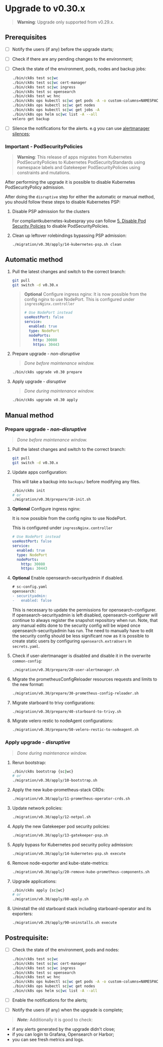 # Upgrade to v0.30.x

> **Warning**: Upgrade only supported from v0.29.x.

<!--
Notice to developers on writing migration steps:

- Migration steps:
  - are written per minor version and placed in a subdirectory of the migration directory with the name `vX.Y/`,
  - are written to be idempotent and usable no matter which patch version you are upgrading from and to,
  - are documented in this document to be able to run them manually,
  - are divided into prepare and apply steps:
    - Prepare steps:
      - are placed in the `prepare/` directory,
      - may **only** modify the configuration of the environment,
      - may **not** modify the state of the environment,
      - steps are run in order of their names use two digit prefixes.
    - Apply steps:
      - are placed in the `apply/` directory,
      - may **only** modify the state of the environment,
      - may **not** modify the configuration of the environment,
      - are run in order of their names use two digit prefixes,
      - are run with the argument `execute` on upgrade and should return 1 on failure and 2 on successful internal rollback,
      - are rerun with the argument `rollback` on execute failure and should return 1 on failure.

For prepare the init step is given.
For apply the bootstrap and the apply steps are given, it is expected that releases upgraded in custom steps are excluded from the apply step.

Upgrades of components that are dependent on each other should be done within the same snippet to easily manage the upgrade to a working state and to be able to rollback to a working state.

Steps should use the `scripts/migration/lib.sh` which will provide helper functions, see the file for available helper functions.
This script expects the `ROOT` environment variable to be set pointing to the root of the repository.
As with all scripts in this repository `CK8S_CONFIG_PATH` is expected to be set.
-->

## Prerequisites

- [ ] Notify the users (if any) before the upgrade starts;
- [ ] Check if there are any pending changes to the environment;
- [ ] Check the state of the environment, pods, nodes and backup jobs:

    ```bash
    ./bin/ck8s test sc|wc
    ./bin/ck8s test sc|wc cert-manager
    ./bin/ck8s test sc|wc ingress
    ./bin/ck8s test sc opensearch
    ./bin/ck8s test wc hnc
    ./bin/ck8s ops kubectl sc|wc get pods -A -o custom-columns=NAMESPACE:metadata.namespace,POD:metadata.name,READY-false:status.containerStatuses[*].ready,REASON:status.containerStatuses[*].state.terminated.reason | grep false | grep -v Completed
    ./bin/ck8s ops kubectl sc|wc get nodes
    ./bin/ck8s ops kubectl sc|wc get jobs -A
    ./bin/ck8s ops helm sc|wc list -A --all
    velero get backup
    ```

- [ ] Silence the notifications for the alerts. e.g you can use [alertmanager silences](https://prometheus.io/docs/alerting/latest/alertmanager/#silences);

### Important - PodSecurityPolicies

> **Warning**: This release of apps migrates from Kubernetes PodSecurityPolicies to Kubernetes PodSecurityStandards using namespace labels and Gatekeeper PodSecurityPolicies using constraints and mutations.

After performing the upgrade it is possible to disable Kubernetes PodSecurityPolicy admission.

After doing the `disruptive` step for either the automatic or manual method, you should follow these steps to disable Kubernetes PSP:

1. Disable PSP admission for the clusters

    For compliantkubernetes-kubespray you can follow [5. Disable Pod Security Policies](https://github.com/elastisys/compliantkubernetes-kubespray/blob/main/migration/v2.20.0-ck8sx-v2.21.0-ck8s1/upgrade-cluster.md) to disable PodSecurityPolicies.

1. Clean up leftover rolebindings bypassing PSP admission:

   ```bash
   ./migration/v0.30/apply/14-kubernetes-psp.sh clean
   ```

## Automatic method

1. Pull the latest changes and switch to the correct branch:

    ```bash
    git pull
    git switch -d v0.30.x
    ```

    > **Optional**
    > Configure ingress nginx:
    >It is now possible from the config nginx to use NodePort.
    > This is configured under `ingressNginx.controller`
    > ```yaml
    > # Use NodePort instead
    > useHostPort: false
    > service:
    >   enabled: true
    >   type: NodePort
    >   nodePorts:
    >     http: 30080
    >     https: 30443
    > ```

1. Prepare upgrade - *non-disruptive*

    > *Done before maintenance window.*

    ```bash
    ./bin/ck8s upgrade v0.30 prepare
    ```

1. Apply upgrade - *disruptive*

    > *Done during maintenance window.*

    ```bash
    ./bin/ck8s upgrade v0.30 apply
    ```

## Manual method

### Prepare upgrade - *non-disruptive*

> *Done before maintenance window.*

1. Pull the latest changes and switch to the correct branch:

    ```bash
    git pull
    git switch -d v0.30.x
    ```

1. Update apps configuration:

    This will take a backup into `backups/` before modifying any files.

    ```bash
    ./bin/ck8s init
    # or
    ./migration/v0.30/prepare/10-init.sh
    ```

1. **Optional** Configure ingress nginx:

    It is now possible from the config nginx to use NodePort.

    This is configured under `ingressNginx.controller`

    ```yaml
    # Use NodePort instead
    useHostPort: false
    service:
      enabled: true
      type: NodePort
      nodePorts:
        http: 30080
        https: 30443
    ```
1. **Optional** Enable opensearch-securityadmin if disabled.

    ```diff
    # sc-config.yaml
    opensearch:
    - securityadmin:
    -   enabled: false
    ```

    This is necessary to update the permissions for opensearch-configurer.
    If opensearch-securityadmin is left disabled, opensearch-configurer will continue to always register the snapshot repository when run.
    Note, that any manual edits done to the security config will be wiped once opensearch-securityadmin has run.
    The need to manually have to edit the security config should be less significant now as it is possible to create static users by configuring `opensearch.extraUsers` in `secrets.yaml`.

1. Check if user-alertmanager is disabled and disable it in the overwrite `common-config`:

   ```bash
   ./migration/v0.30/prepare/20-user-alertmanager.sh
   ```

1. Migrate the prometheusConfigReloader resources requests and limits to the new format:

   ```bash
   ./migration/v0.30/prepare/30-prometheus-config-reloader.sh
   ```

1. Migrate starboard to trivy configurations:

   ```bash
   ./migration/v0.30/prepare/40-starboard-to-trivy.sh
   ```

1. Migrate velero restic to nodeAgent configurations:

   ```bash
   ./migration/v0.30/prepare/50-velero-restic-to-nodeagent.sh
   ```

### Apply upgrade - *disruptive*

> *Done during maintenance window.*

1. Rerun bootstrap:

    ```bash
    ./bin/ck8s bootstrap {sc|wc}
    # or
    ./migration/v0.30/apply/10-bootstrap.sh
    ```

1. Apply the new kube-prometheus-stack CRDs:

    ```bash
    ./migration/v0.30/apply/11-prometheus-operator-crds.sh
    ```

1. Update network policies:

    ```bash
    ./migration/v0.30/apply/12-netpol.sh
    ```

1. Apply the new Gatekeeper pod security policies:

    ```bash
    ./migration/v0.30/apply/13-gatekeeper-psp.sh
    ```

1. Apply bypass for Kubernetes pod security policy admission:

    ```bash
    ./migration/v0.30/apply/14-kubernetes-psp.sh execute
    ```

1. Remove node-exporter and kube-state-metrics:

    ```bash
    ./migration/v0.30/apply/20-remove-kube-prometheus-components.sh
    ```

1. Upgrade applications:

    ```bash
    ./bin/ck8s apply {sc|wc}
    # or
    ./migration/v0.30/apply/80-apply.sh
    ```

1. Uninstall the old starboard stack including starboard-operator and its exporters:

    ```bash
    ./migration/v0.29/apply/90-uninstalls.sh execute
    ```

## Postrequisite:

- [ ] Check the state of the environment, pods and nodes:

    ```bash
    ./bin/ck8s test sc|wc
    ./bin/ck8s test sc|wc cert-manager
    ./bin/ck8s test sc|wc ingress
    ./bin/ck8s test sc opensearch
    ./bin/ck8s test wc hnc
    ./bin/ck8s ops kubectl sc|wc get pods -A -o custom-columns=NAMESPACE:metadata.namespace,POD:metadata.name,READY-false:status.containerStatuses[*].ready,REASON:status.containerStatuses[*].state.terminated.reason | grep false | grep -v Completed
    ./bin/ck8s ops kubectl sc|wc get nodes
    ./bin/ck8s ops helm sc|wc list -A --all
    ```

- [ ] Enable the notifications for the alerts;
- [ ] Notify the users (if any) when the upgrade is complete;

> **_Note:_** Additionally it is good to check:

- if any alerts generated by the upgrade didn't close;
- if you can login to Grafana, Opensearch or Harbor;
- you can see fresh metrics and logs.
